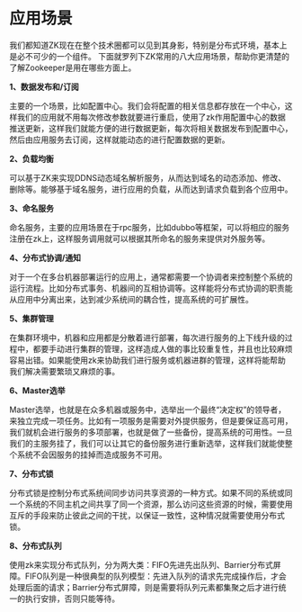 # 应用场景

 我们都知道ZK现在在整个技术圈都可以见到其身影，特别是分布式环境，基本上是必不可少的一个组件。 下面就罗列下ZK常用的八大应用场景，帮助你更清楚的了解Zookeeper是用在哪些方面上。

**1、数据发布和/订阅**

 主要的一个场景，比如配置中心。我们会将配置的相关信息都存放在一个中心，这样我们的应用就不用每次修改参数就要进行重启，使用了zk作用配置中心的数据推送更新，这样我们就能方便的进行数据更新，每次将相关数据发布到配置中心，然后由应用服务去订阅，这样就能动态的进行配置数据的更新。

**2、负载均衡**

 可以基于ZK来实现DDNS动态域名解析服务，从而达到域名的动态添加、修改、删除等。能够基于域名服务，进行应用的负载，从而达到请求负载到各个应用中。

**3、命名服务**

 命名服务，主要的应用场景在于rpc服务，比如dubbo等框架，可以将相应的服务注册在zk上，这样服务调用就可以根据其所命名的服务来提供对外服务等。

**4、分布式协调/通知**

 对于一个在多台机器部署运行的应用上，通常都需要一个协调者来控制整个系统的运行流程。比如分布式事务、机器间的互相协调等。这样能将分布式协调的职责能从应用中分离出来，达到减少系统间的耦合性，提高系统的可扩展性。

**5、集群管理**

 在集群环境中，机器和应用都是分散着进行部署，每次进行服务的上下线升级的过程中，都要手动进行集群的管理，这样造成人做的事比较重复性，并且也比较麻烦容易出错。如果能使用zk来协助我们进行服务或机器进群的管理，这样将能帮助我们解决需要繁琐又麻烦的事。

**6、Master选举**

 Master选举，也就是在众多机器或服务中，选举出一个最终“决定权”的领导者，来独立完成一项任务。比如有一项服务是需要对外提供服务，但是要保证高可用，我们就机会进行服务的多项部署，也就是做了一些备份，提高系统的可用性。一旦我们的主服务挂了，我们可以让其它的备份服务进行重新选举，这样我们就能使整个系统不会因服务的挂掉而造成服务不可用。

**7、分布式锁**

 分布式锁是控制分布式系统间同步访问共享资源的一种方式。如果不同的系统或同一个系统的不同主机之间共享了同一个资源，那么访问这些资源的时候，需要使用互斥的手段来防止彼此之间的干扰，以保证一致性，这种情况就需要使用分布式锁。

**8、分布式队列**

 使用zk来实现分布式队列，分为两大类：FIFO先进先出队列、Barrier分布式屏障。FIFO队列是一种很典型的队列模型：先进入队列的请求先完成操作后，才会处理后面的请求；Barrier分布式屏障，则是需要将队列元素都集聚之后才进行统一的执行安排，否则只能等待。